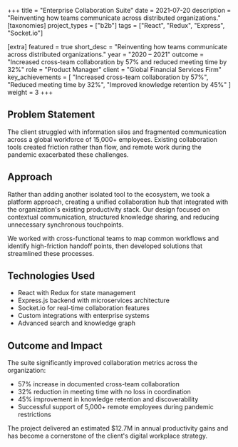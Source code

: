 +++
title = "Enterprise Collaboration Suite"
date = 2021-07-20
description = "Reinventing how teams communicate across distributed organizations."
[taxonomies]
project_types = ["b2b"]
tags = ["React", "Redux", "Express", "Socket.io"]

[extra]
featured = true
short_desc = "Reinventing how teams communicate across distributed organizations."
year = "2020 – 2021"
outcome = "Increased cross-team collaboration by 57% and reduced meeting time by 32%"
role = "Product Manager"
client = "Global Financial Services Firm"
key_achievements = [
  "Increased cross-team collaboration by 57%",
  "Reduced meeting time by 32%",
  "Improved knowledge retention by 45%"
]
weight = 3
+++

## Problem Statement

The client struggled with information silos and fragmented communication across a global workforce of 15,000+ employees. Existing collaboration tools created friction rather than flow, and remote work during the pandemic exacerbated these challenges.

## Approach

Rather than adding another isolated tool to the ecosystem, we took a platform approach, creating a unified collaboration hub that integrated with the organization's existing productivity stack. Our design focused on contextual communication, structured knowledge sharing, and reducing unnecessary synchronous touchpoints.

We worked with cross-functional teams to map common workflows and identify high-friction handoff points, then developed solutions that streamlined these processes.

## Technologies Used

- React with Redux for state management
- Express.js backend with microservices architecture
- Socket.io for real-time collaboration features
- Custom integrations with enterprise systems
- Advanced search and knowledge graph

## Outcome and Impact

The suite significantly improved collaboration metrics across the organization:

- 57% increase in documented cross-team collaboration
- 32% reduction in meeting time with no loss in coordination
- 45% improvement in knowledge retention and discoverability
- Successful support of 5,000+ remote employees during pandemic restrictions

The project delivered an estimated $12.7M in annual productivity gains and has become a cornerstone of the client's digital workplace strategy.

